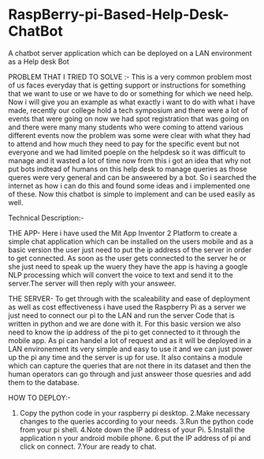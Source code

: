 # RaspBerry-pi-Based-Help-Desk-ChatBot
A chatbot server application which can be deployed on a LAN environment as a Help desk Bot

PROBLEM THAT I TRIED TO SOLVE :-
This is a very common problem most of us faces everyday that is getting support or instructions for something that we want to use or we have to do or something for which we need help. Now i will give you an example as what exactly i want to do with what i have made, recently our college hold a tech symposium and there were a lot of events that were going on now we had spot registration that was going on and there were many many students who were coming to attend various different events now the problem was some  were clear with what they had to attend and how much they need to pay for the specific event but not everyone and we had limited poeple on the helpdesk so it was difficult to manage and it wasted a lot of time now from this i got an idea that why not put bots indtead of humans on this help desk to manage queries as those queres were very general and can be answeered by a bot. So i searched the internet as how i can do this and found some ideas and i implemented one of these. Now this chatbot is simple to implement and can be used easily as well.

Technical Description:-

THE APP-
Here i have used the Mit App Inventor 2 Platform to create a simple chat application which can be installed on the users mobile and as a basic version the user just need to put the ip address of the server in order to get connected. As soon as the user gets connected to the server he or she just need to speak up the wuery they have the app is having a google NLP processing which will convert the voice to text and send it to the server.The server will then reply with your answeer.

THE SERVER-
To get through with the scaleability and ease of deployment as well as cost effectiveness i have used the Raspberry Pi as a server we just need to connect our pi to the LAN and run the server Code that is written in python and we are done with it. For this basic version we also need to know the ip address of the pi to get connected to it through the mobile app. As pi can handel a lot of request and as it will be deployed in a LAN environement its very simple and easy to use it and we can just power up the pi any time and the server is up for use. It also contains a module which can capture the queries that are not there in its dataset and then the human operators can go through and just answeer those quesries and add them to the database. 

HOW TO DEPLOY:-

1. Copy the python code in your raspberry pi desktop.
2.Make necessary changes to the queries according to your needs.
3.Run the python code from your pi shell.
4.Note down the IP address of your Pi.
5.Install the application n your android mobile phone.
6.put the IP address of pi and click on connect.
7.Your are ready to chat.
